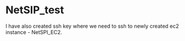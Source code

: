 # NetSIP_test
I have also created ssh key where we need to ssh to newly created ec2 instance - NetSPI_EC2.
